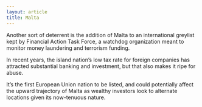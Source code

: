 ```yaml
---
layout: article
title: Malta
---
```

Another sort of deterrent is the addition of Malta to an international greylist kept by Financial Action Task Force, a watchdog organization meant to monitor money laundering and terrorism funding.

In recent years, the island nation’s low tax rate for foreign companies has attracted substantial banking and investment, but that also makes it ripe for abuse.

It’s the first European Union nation to be listed, and could potentially affect the upward trajectory of Malta as wealthy investors look to alternate locations given its now-tenuous nature.